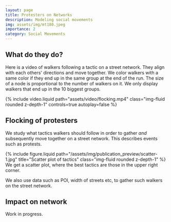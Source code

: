 ```yaml
---
layout: page
title: Protesters on Networks
description: Modeling social movements
img: assets/img/mt180.jpeg
importance: 2
category: Social Movements
---
```


## What do they do?
Here is a video of walkers following a tactic on a street network. They align with each others' directions and move together. We color walkers with a same color if they end up in the same group at the end of the run. The size of a node is proportional to the number of walkers on it.
We only display walkers that end up in the 10 biggest groups.

{% include video.liquid path="assets/video/flocking.mp4" class="img-fluid rounded z-depth-1" controls=true autoplay=false %}

## Flocking of protesters
We study what tactics walkers should follow in order to gather *and* subsequently move together on a street network. This describes events such as protests.

<div class="row">
    <div class="col-sm mt-3 mt-md-0">
        {% include figure.liquid path="/assets/img/publication_preview/scatter-1.jpg" title="Scatter plot of tactics" class="img-fluid rounded z-depth-1" %}
    </div>
</div>
<div class="caption">
    We get a scatter plot, where the best tactics are those in the upper right corner.
</div>

We also use data such as POI, width of streets etc, to gather such walkers on the street network.

## Impact on network
Work in progress.
